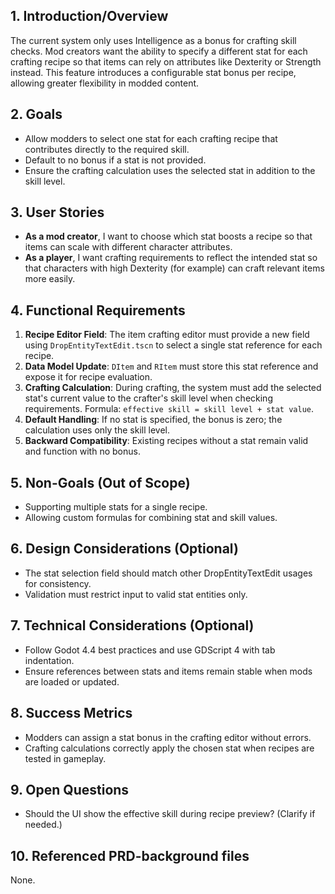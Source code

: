 ## 1. Introduction/Overview
The current system only uses Intelligence as a bonus for crafting skill checks. Mod creators want the ability to specify a different stat for each crafting recipe so that items can rely on attributes like Dexterity or Strength instead. This feature introduces a configurable stat bonus per recipe, allowing greater flexibility in modded content.

## 2. Goals
- Allow modders to select one stat for each crafting recipe that contributes directly to the required skill.
- Default to no bonus if a stat is not provided.
- Ensure the crafting calculation uses the selected stat in addition to the skill level.

## 3. User Stories
- **As a mod creator**, I want to choose which stat boosts a recipe so that items can scale with different character attributes.
- **As a player**, I want crafting requirements to reflect the intended stat so that characters with high Dexterity (for example) can craft relevant items more easily.

## 4. Functional Requirements
1. **Recipe Editor Field**: The item crafting editor must provide a new field using `DropEntityTextEdit.tscn` to select a single stat reference for each recipe.
2. **Data Model Update**: `DItem` and `RItem` must store this stat reference and expose it for recipe evaluation.
3. **Crafting Calculation**: During crafting, the system must add the selected stat's current value to the crafter's skill level when checking requirements. Formula: `effective skill = skill level + stat value`.
4. **Default Handling**: If no stat is specified, the bonus is zero; the calculation uses only the skill level.
5. **Backward Compatibility**: Existing recipes without a stat remain valid and function with no bonus.

## 5. Non-Goals (Out of Scope)
- Supporting multiple stats for a single recipe.
- Allowing custom formulas for combining stat and skill values.

## 6. Design Considerations (Optional)
- The stat selection field should match other DropEntityTextEdit usages for consistency.
- Validation must restrict input to valid stat entities only.

## 7. Technical Considerations (Optional)
- Follow Godot 4.4 best practices and use GDScript 4 with tab indentation.
- Ensure references between stats and items remain stable when mods are loaded or updated.

## 8. Success Metrics
- Modders can assign a stat bonus in the crafting editor without errors.
- Crafting calculations correctly apply the chosen stat when recipes are tested in gameplay.

## 9. Open Questions
- Should the UI show the effective skill during recipe preview? (Clarify if needed.)

## 10. Referenced PRD-background files
None.
